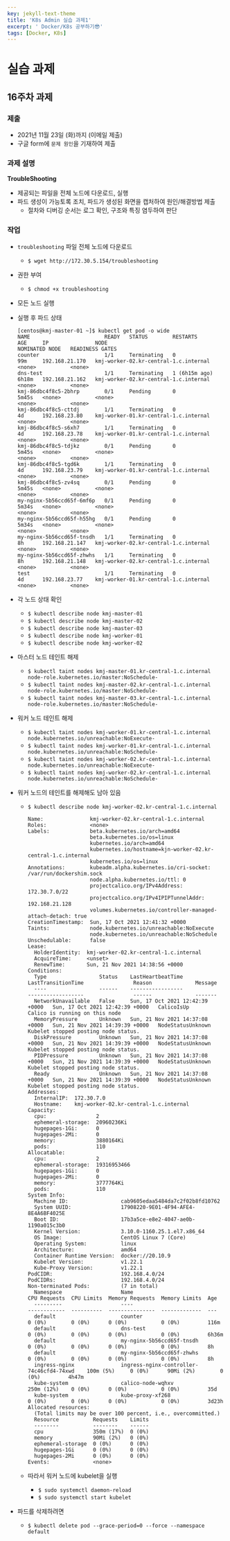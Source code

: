 ```yaml
---
key: jekyll-text-theme
title: 'K8s Admin 실습 과제1'
excerpt: ' Docker/K8s 공부하기😎'
tags: [Docker, K8s]
---
```


# 실습 과제

## 16주차 과제


### 제출
* 2021년 11월 23일 (화)까지 (이메일 제출)
* 구글 form에 `문제 원인`을 기재하여 제출


### 과제 설명

**TroubleShooting**

* 제공되는 파일을 전체 노드에 다운로드, 실행
* 파드 생성이 가능토록 조치, 파드가 생성된 화면을 캡처하여 원인/해결방법 제출
  * 절차와 디버깅 순서는 로그 확인, 구조와 특징 염두하여 판단

### 작업

* `troubleshooting` 파일 전체 노드에 다운로드
  * `$ wget http://172.30.5.154/troubleshooting`
* 권한 부여
  * `$ chmod +x troubleshooting`
* 모든 노드 실행
* 실행 후 파드 상태
  ~~~
  [centos@kmj-master-01 ~]$ kubectl get pod -o wide
  NAME                        READY   STATUS        RESTARTS        AGE     IP               NODE                                    NOMINATED NODE   READINESS GATES
  counter                     1/1     Terminating   0               99m     192.168.21.170   kmj-worker-02.kr-central-1.c.internal   <none>           <none>
  dns-test                    1/1     Terminating   1 (6h15m ago)   6h18m   192.168.21.162   kmj-worker-02.kr-central-1.c.internal   <none>           <none>
  kmj-86dbc4f8c5-2bhrp        0/1     Pending       0               5m45s   <none>           <none>                                  <none>           <none>
  kmj-86dbc4f8c5-cttdj        1/1     Terminating   0               4d      192.168.23.80    kmj-worker-01.kr-central-1.c.internal   <none>           <none>
  kmj-86dbc4f8c5-s6xh7        1/1     Terminating   0               4d      192.168.23.78    kmj-worker-01.kr-central-1.c.internal   <none>           <none>
  kmj-86dbc4f8c5-tdjkz        0/1     Pending       0               5m45s   <none>           <none>                                  <none>           <none>
  kmj-86dbc4f8c5-tgd6k        1/1     Terminating   0               4d      192.168.23.79    kmj-worker-01.kr-central-1.c.internal   <none>           <none>
  kmj-86dbc4f8c5-zv4sq        0/1     Pending       0               5m45s   <none>           <none>                                  <none>           <none>
  my-nginx-5b56ccd65f-6mf6p   0/1     Pending       0               5m34s   <none>           <none>                                  <none>           <none>
  my-nginx-5b56ccd65f-h55hg   0/1     Pending       0               5m34s   <none>           <none>                                  <none>           <none>
  my-nginx-5b56ccd65f-tnsdh   1/1     Terminating   0               8h      192.168.21.147   kmj-worker-02.kr-central-1.c.internal   <none>           <none>
  my-nginx-5b56ccd65f-zhwhs   1/1     Terminating   0               8h      192.168.21.148   kmj-worker-02.kr-central-1.c.internal   <none>           <none>
  test                        1/1     Terminating   0               4d      192.168.23.77    kmj-worker-01.kr-central-1.c.internal   <none>           <none>
  ~~~

* 각 노드 상태 확인
  * `$ kubectl describe node kmj-master-01`
  * `$ kubectl describe node kmj-master-02`
  * `$ kubectl describe node kmj-master-03`
  * `$ kubectl describe node kmj-worker-01`
  * `$ kubectl describe node kmj-worker-02`

* 마스터 노드 테인트 해제
  * `$ kubectl taint nodes kmj-master-01.kr-central-1.c.internal node-role.kubernetes.io/master:NoSchedule-`
  * `$ kubectl taint nodes kmj-master-02.kr-central-1.c.internal node-role.kubernetes.io/master:NoSchedule-`
  * `$ kubectl taint nodes kmj-master-03.kr-central-1.c.internal node-role.kubernetes.io/master:NoSchedule-`
* 워커 노드 테인트 해제
  * `$ kubectl taint nodes kmj-worker-01.kr-central-1.c.internal node.kubernetes.io/unreachable:NoExecute-`
  * `$ kubectl taint nodes kmj-worker-01.kr-central-1.c.internal node.kubernetes.io/unreachable:NoSchedule-`
  * `$ kubectl taint nodes kmj-worker-02.kr-central-1.c.internal node.kubernetes.io/unreachable:NoExecute-`
  * `$ kubectl taint nodes kmj-worker-02.kr-central-1.c.internal node.kubernetes.io/unreachable:NoSchedule-`
* 워커 노드의 테인트를 해제해도 남아 있음
  * `$ kubectl describe node kmj-worker-02.kr-central-1.c.internal`

    ~~~
    Name:               kmj-worker-02.kr-central-1.c.internal
    Roles:              <none>
    Labels:             beta.kubernetes.io/arch=amd64
                        beta.kubernetes.io/os=linux
                        kubernetes.io/arch=amd64
                        kubernetes.io/hostname=kjn-worker-02.kr-central-1.c.internal
                        kubernetes.io/os=linux
    Annotations:        kubeadm.alpha.kubernetes.io/cri-socket: /var/run/dockershim.sock
                        node.alpha.kubernetes.io/ttl: 0
                        projectcalico.org/IPv4Address: 172.30.7.0/22
                        projectcalico.org/IPv4IPIPTunnelAddr: 192.168.21.128
                        volumes.kubernetes.io/controller-managed-attach-detach: true
    CreationTimestamp:  Sun, 17 Oct 2021 12:41:32 +0000
    Taints:             node.kubernetes.io/unreachable:NoExecute
                        node.kubernetes.io/unreachable:NoSchedule
    Unschedulable:      false
    Lease:
      HolderIdentity:  kmj-worker-02.kr-central-1.c.internal
      AcquireTime:     <unset>
      RenewTime:       Sun, 21 Nov 2021 14:38:56 +0000
    Conditions:
      Type                 Status    LastHeartbeatTime                 LastTransitionTime                Reason              Message
      ----                 ------    -----------------                 ------------------                ------              -------
      NetworkUnavailable   False     Sun, 17 Oct 2021 12:42:39 +0000   Sun, 17 Oct 2021 12:42:39 +0000   CalicoIsUp          Calico is running on this node
      MemoryPressure       Unknown   Sun, 21 Nov 2021 14:37:08 +0000   Sun, 21 Nov 2021 14:39:39 +0000   NodeStatusUnknown   Kubelet stopped posting node status.
      DiskPressure         Unknown   Sun, 21 Nov 2021 14:37:08 +0000   Sun, 21 Nov 2021 14:39:39 +0000   NodeStatusUnknown   Kubelet stopped posting node status.
      PIDPressure          Unknown   Sun, 21 Nov 2021 14:37:08 +0000   Sun, 21 Nov 2021 14:39:39 +0000   NodeStatusUnknown   Kubelet stopped posting node status.
      Ready                Unknown   Sun, 21 Nov 2021 14:37:08 +0000   Sun, 21 Nov 2021 14:39:39 +0000   NodeStatusUnknown   Kubelet stopped posting node status.
    Addresses:
      InternalIP:  172.30.7.0
      Hostname:    kmj-worker-02.kr-central-1.c.internal
    Capacity:
      cpu:                2
      ephemeral-storage:  20960236Ki
      hugepages-1Gi:      0
      hugepages-2Mi:      0
      memory:             3880164Ki
      pods:               110
    Allocatable:
      cpu:                2
      ephemeral-storage:  19316953466
      hugepages-1Gi:      0
      hugepages-2Mi:      0
      memory:             3777764Ki
      pods:               110
    System Info:
      Machine ID:                 cab9605edaa5484da7c2f02b8fd10762
      System UUID:                17908220-9E01-4F94-AFE4-8E4A6BF4025E
      Boot ID:                    17b3a5ce-e8e2-4047-ae0b-1190a015c3b0
      Kernel Version:             3.10.0-1160.25.1.el7.x86_64
      OS Image:                   CentOS Linux 7 (Core)
      Operating System:           linux
      Architecture:               amd64
      Container Runtime Version:  docker://20.10.9
      Kubelet Version:            v1.22.1
      Kube-Proxy Version:         v1.22.1
    PodCIDR:                      192.168.4.0/24
    PodCIDRs:                     192.168.4.0/24
    Non-terminated Pods:          (7 in total)
      Namespace                   Name                                        CPU Requests  CPU Limits  Memory Requests  Memory Limits  Age
      ---------                   ----                                        ------------  ----------  ---------------  -------------  ---
      default                     counter                                     0 (0%)        0 (0%)      0 (0%)           0 (0%)         116m
      default                     dns-test                                    0 (0%)        0 (0%)      0 (0%)           0 (0%)         6h36m
      default                     my-nginx-5b56ccd65f-tnsdh                   0 (0%)        0 (0%)      0 (0%)           0 (0%)         8h
      default                     my-nginx-5b56ccd65f-zhwhs                   0 (0%)        0 (0%)      0 (0%)           0 (0%)         8h
      ingress-nginx               ingress-nginx-controller-74c46cfd4-74xwd    100m (5%)     0 (0%)      90Mi (2%)        0 (0%)         4h47m
      kube-system                 calico-node-wqhxv                           250m (12%)    0 (0%)      0 (0%)           0 (0%)         35d
      kube-system                 kube-proxy-xf268                            0 (0%)        0 (0%)      0 (0%)           0 (0%)         3d23h
    Allocated resources:
      (Total limits may be over 100 percent, i.e., overcommitted.)
      Resource           Requests    Limits
      --------           --------    ------
      cpu                350m (17%)  0 (0%)
      memory             90Mi (2%)   0 (0%)
      ephemeral-storage  0 (0%)      0 (0%)
      hugepages-1Gi      0 (0%)      0 (0%)
      hugepages-2Mi      0 (0%)      0 (0%)
    Events:              <none>
    ~~~

  * 따라서 워커 노드에 kubelet을 실행
    * `$ sudo systemctl daemon-reload`
    * `$ sudo systemctl start kubelet`
* 파드를 삭제하려면
  * `$ kubectl delete pod --grace-period=0 --force --namespace default`